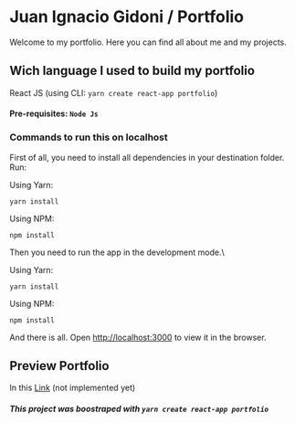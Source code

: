 # Juan Ignacio Gidoni / Portfolio

Welcome to my portfolio. Here you can find all about me and my projects.

## Wich language I used to build my portfolio

React JS (using CLI: `yarn create react-app portfolio`)

#### Pre-requisites: `Node Js`

### Commands to run this on localhost

First of all, you need to install all dependencies in your destination folder.
Run:

Using Yarn:

```
yarn install 
```
Using NPM:

```
npm install
```

Then you need to run the app in the development mode.\

Using Yarn:

```
yarn install 
```
Using NPM:

```
npm install
```

And there is all.
Open [http://localhost:3000](http://localhost:3000) to view it in the browser.

## Preview Portfolio

In this [Link](https://github.com/juangidoni) (not implemented yet)

##### This project was boostraped with `yarn create react-app portfolio` 
